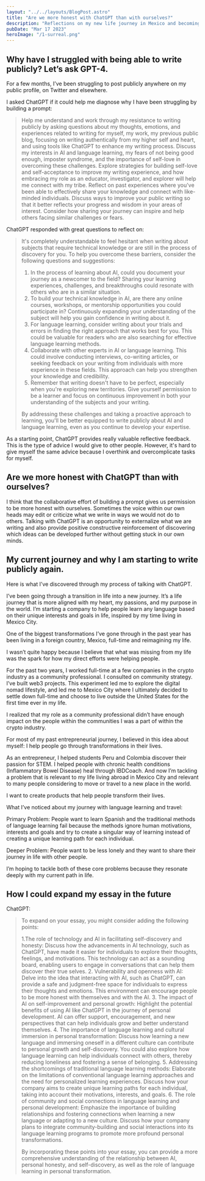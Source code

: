 ```yaml
---
layout: "../../layouts/BlogPost.astro"
title: "Are we more honest with ChatGPT than with ourselves?"
description: "Reflections on my new life journey in Mexico and becoming an entrepreneur again."
pubDate: "Mar 17 2023"
heroImage: "/1-surreal.png"
---
```


## Why have I struggled with being able to write publicly? Let’s ask GPT-4.

For a few months, I’ve been struggling to post publicly anywhere on my public profile, on Twitter and elsewhere.

I asked ChatGPT if it could help me diagnose why I have been struggling by building a prompt:

> Help me understand and work through my resistance to writing publicly by asking questions about my thoughts, emotions, and experiences related to writing for myself, my work, my previous public blog, focusing on writing authentically from my higher self and heart, and using tools like ChatGPT to enhance my writing process. Discuss my interests in AI and language learning, my fears of not being good enough, imposter syndrome, and the importance of self-love in overcoming these challenges. Explore strategies for building self-love and self-acceptance to improve my writing experience, and how embracing my role as an educator, investigator, and explorer will help me connect with my tribe. Reflect on past experiences where you've been able to effectively share your knowledge and connect with like-minded individuals. Discuss ways to improve your public writing so that it better reflects your progress and wisdom in your areas of interest. Consider how sharing your journey can inspire and help others facing similar challenges or fears.

ChatGPT responded with great questions to reflect on:

> It's completely understandable to feel hesitant when writing about subjects that require technical knowledge or are still in the process of discovery for you. To help you overcome these barriers, consider the following questions and suggestions:
>
> 1. In the process of learning about AI, could you document your journey as a newcomer to the field? Sharing your learning experiences, challenges, and breakthroughs could resonate with others who are in a similar situation.
> 2. To build your technical knowledge in AI, are there any online courses, workshops, or mentorship opportunities you could participate in? Continuously expanding your understanding of the subject will help you gain confidence in writing about it.
> 3. For language learning, consider writing about your trials and errors in finding the right approach that works best for you. This could be valuable for readers who are also searching for effective language learning methods.
> 4. Collaborate with other experts in AI or language learning. This could involve conducting interviews, co-writing articles, or seeking feedback on your writing from individuals with more experience in these fields. This approach can help you strengthen your knowledge and credibility.
> 5. Remember that writing doesn't have to be perfect, especially when you're exploring new territories. Give yourself permission to be a learner and focus on continuous improvement in both your understanding of the subjects and your writing.
>
> By addressing these challenges and taking a proactive approach to learning, you'll be better equipped to write publicly about AI and language learning, even as you continue to develop your expertise.

As a starting point, ChatGPT provides really valuable reflective feedback. This is the type of advice I would give to other people. However, it's hard to give myself the same advice because I overthink and overcomplicate tasks for myself.

## Are we more honest with ChatGPT than with ourselves?

I think that the collaborative effort of building a prompt gives us permission to be more honest with ourselves. Sometimes the voice within our own heads may edit or criticize what we write in ways we would not do to others. Talking with ChatGPT is an opportunity to externalize what we are writing and also provide positive constructive reinforcement of discovering which ideas can be developed further without getting stuck in our own minds.

## My current journey and why I am starting to write publicly again.

Here is what I’ve discovered through my process of talking with ChatGPT.

I’ve been going through a transition in life into a new journey. It’s a life journey that is more aligned with my heart, my passions, and my purpose in the world. I’m starting a company to help people learn any language based on their unique interests and goals in life, inspired by my time living in Mexico City.

One of the biggest transformations I’ve gone through in the past year has been living in a foreign country, Mexico, full-time and reimagining my life.

I wasn’t quite happy because I believe that what was missing from my life was the spark for how my direct efforts were helping people.

For the past two years, I worked full-time at a few companies in the crypto industry as a community professional. I consulted on community strategy. I’ve built web3 projects. This experiment led me to explore the digital nomad lifestyle, and led me to Mexico City where I ultimately decided to settle down full-time and choose to live outside the United States for the first time ever in my life.

I realized that my role as a community professional didn’t have enough impact on the people within the communities I was a part of within the crypto industry. 

For most of my past entrepreneurial journey, I believed in this idea about myself: I help people go through transformations in their lives. 

As an entrepreneur, I helped students Peru and Colombia discover their passion for STEM. I helped people with chronic health conditions (Inflammatory Bowel Disease) heal through IBDCoach. And now I’m tackling a problem that is relevant to my life living abroad in Mexico City and relevant to many people considering to move or travel to a new place in the world.

I want to create products that help people transform their lives.

What I’ve noticed about my journey with language learning and travel:

Primary Problem: People want to learn Spanish and the traditional methods of language learning fail because the methods ignore human motivations, interests and goals and try to create a singular way of learning instead of creating a unique learning path for each individual.

Deeper Problem: People want to be less lonely and they want to share their journey in life with other people.

I’m hoping to tackle both of these core problems because they resonate deeply with my current path in life.

## How I could expand my essay in the future

ChatGPT:

> To expand on your essay, you might consider adding the following points:
> 
> 1.The role of technology and AI in facilitating self-discovery and honesty: Discuss how the advancements in AI technology, such as ChatGPT, have made it easier for individuals to explore their thoughts, feelings, and motivations. This technology can act as a sounding board, enabling users to engage in conversations that can help them discover their true selves.
> 2. Vulnerability and openness with AI: Delve into the idea that interacting with AI, such as ChatGPT, can provide a safe and judgment-free space for individuals to express their thoughts and emotions. This environment can encourage people to be more honest with themselves and with the AI.
> 3. The impact of AI on self-improvement and personal growth: Highlight the potential benefits of using AI like ChatGPT in the journey of personal development. AI can offer support, encouragement, and new perspectives that can help individuals grow and better understand themselves.
> 4. The importance of language learning and cultural immersion in personal transformation: Discuss how learning a new language and immersing oneself in a different culture can contribute to personal growth and self-discovery. You could also explore how language learning can help individuals connect with others, thereby reducing loneliness and fostering a sense of belonging.
> 5. Addressing the shortcomings of traditional language learning methods: Elaborate on the limitations of conventional language learning approaches and the need for personalized learning experiences. Discuss how your company aims to create unique learning paths for each individual, taking into account their motivations, interests, and goals.
> 6. The role of community and social connections in language learning and personal development: Emphasize the importance of building relationships and fostering connections when learning a new language or adapting to a new culture. Discuss how your company plans to integrate community-building and social interactions into its language learning programs to promote more profound personal transformations.
> 
> By incorporating these points into your essay, you can provide a more comprehensive understanding of the relationship between AI, personal honesty, and self-discovery, as well as the role of language learning in personal transformation.